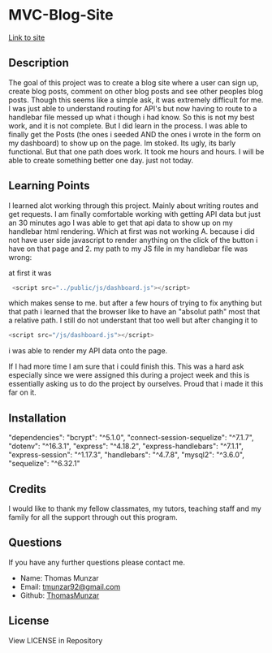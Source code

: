 # MVC-Blog-Site
[Link to site](https://mvc-blog-website-17e9c8d359a7.herokuapp.com/)
## Description
 The goal of this project was to create a blog site where a user can sign up, create blog posts, comment on other blog posts and see other peoples blog posts.
 Though this seems like a simple ask, it was extremely difficult for me. I  was just able to understand routing for API's but now having to route to a handlebar file messed up what i though i had know. So this is not my best work, and it is not complete. But I did learn in the process. I was able to finally get the Posts (the ones i seeded AND the ones i wrote in the form on my dashboard) to show up on the page. Im stoked. Its ugly, its barly functional. But that one path does work. It took me hours and hours. I will be able to create something better one day. just not today.
## Learning Points
I learned alot working through this project. Mainly about writing routes and get requests. I am finally comfortable working with getting API data but just an 30 minutes ago I was able to get that api data to show up on my handlebar html rendering. Which at first was not working A. because i did not have user side javascript to render anything on the click of the button i have on that page and 2. my path to my JS file in my handlebar file was wrong:

at first it was 

```js
 <script src="../public/js/dashboard.js"></script>
```

which makes sense to me. but after a few hours of trying to fix anything but that path i learned that the browser like to have an "absolut path" most that a relative path. I still do not understant that too well but after changing it to 

```js
<script src="/js/dashboard.js"></script>
```
i was able to render my API data onto the page.


If I had more time I am sure that i could finish this. This was a hard ask especially since we were assigned this during a project week and this is essentially asking us to do the project by ourselves. Proud that i made it this far on it. 

## Installation

 "dependencies": 
    "bcrypt": "^5.1.0",
    "connect-session-sequelize": "^7.1.7",
    "dotenv": "^16.3.1",
    "express": "^4.18.2",
    "express-handlebars": "^7.1.1",
    "express-session": "^1.17.3",
    "handlebars": "^4.7.8",
    "mysql2": "^3.6.0",
    "sequelize": "^6.32.1"


## Credits

I would like to thank my fellow classmates, my tutors, teaching staff and my family for all the support through out this program.

## Questions

If you have any further questions please contact me.

- Name: Thomas Munzar
- Email: tmunzar92@gmail.com
- Github: [ThomasMunzar](https://github.com/ThomasMunzar/)

## License

View LICENSE in Repository